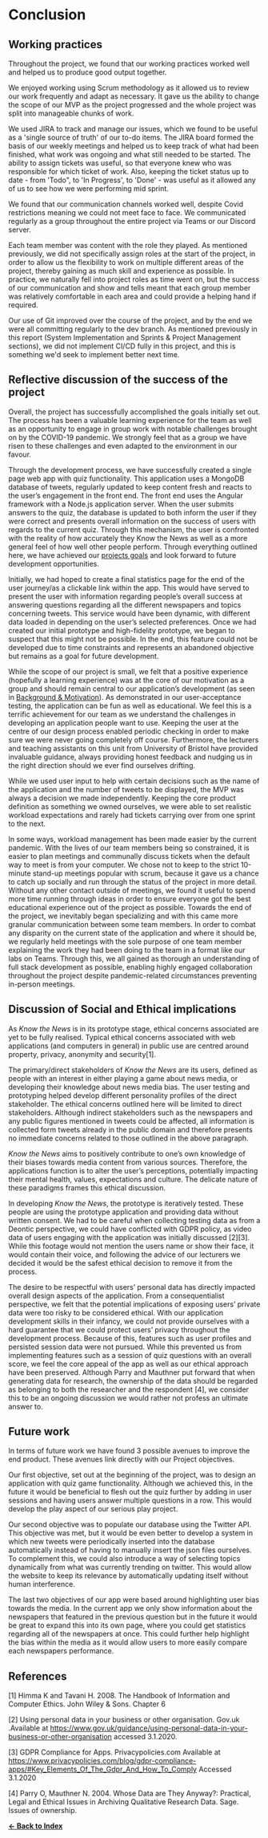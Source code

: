 # Conclusion #

## Working practices ##

Throughout the project, we found that our working practices worked well and helped us to produce good output together.

We enjoyed working using Scrum methodology as it allowed us to review our work frequently and adapt as necessary. It gave us the ability to change the scope of our MVP as the project progressed and the whole project was split into manageable chunks of work.

We used JIRA to track and manage our issues, which we found to be useful as a 'single source of truth' of our to-do items. The JIRA board formed the basis of our weekly meetings and helped us to keep track of what had been finished, what work was ongoing and what still needed to be started. The ability to assign tickets was useful, so that everyone knew who was responsible for which ticket of work. Also, keeping the ticket status up to date - from 'Todo", to 'In Progress', to 'Done' - was useful as it allowed any of us to see how we were performing mid sprint.

We found that our communication channels worked well, despite Covid restrictions meaning we could not meet face to face. We communicated regularly as a group throughout the entire project via Teams or our Discord server.

Each team member was content with the role they played. As mentioned previously, we did not specifically assign roles at the start of the project, in order to allow us the flexibility to work on multiple different areas of the project, thereby gaining as much skill and experience as possible. In practice, we naturally fell into project roles as time went on, but the success of our communication and show and tells meant that each group member was relatively comfortable in each area and could provide a helping hand if required.

Our use of Git improved over the course of the project, and by the end we were all committing regularly to the dev branch. As mentioned previously in this report (System Implementation and Sprints & Project Management sections), we did not implement CI/CD fully in this project, and this is something we'd seek to implement better next time. 

## Reflective discussion of the success of the project
Overall, the project has successfully accomplished the goals initially set out. The process has been a valuable learning experience for the team as well as an opportunity to engage in group work with notable challenges brought on by the COVID-19 pandemic. We strongly feel that as a group we have risen to these challenges and even adapted to the environment in our favour.

Through the development process, we have successfully created a single page web app with quiz functionality. This application uses a MongoDB database of tweets, regularly updated to keep content fresh and reacts to the user’s engagement in the front end. The front end uses the Angular framework with a Node.js application server. When the user submits answers to the quiz, the database is updated to both inform the user if they were correct and presents overall information on the success of users with regards to the current quiz. Through this mechanism, the user is confronted with the reality of how accurately they Know the News as well as a more general feel of how well other people perform. Through everything outlined here, we have achieved our [projects goals](/README.md/#project-objectives) and look forward to future development opportunities.

Initially, we had hoped to create a final statistics page for the end of the user journey/as a clickable link within the app. This would have served to present the user with information regarding people’s overall success at answering questions regarding all the different newspapers and topics concerning tweets. This service would have been dynamic, with different data loaded in depending on the user’s selected preferences. Once we had created our initial prototype and high-fidelity prototype, we began to suspect that this might not be possible. In the end, this feature could not be developed due to time constraints and represents an abandoned objective but remains as a goal for future development.

While the scope of our project is small, we felt that a positive experience (hopefully a learning experience) was at the core of our motivation as a group and should remain central to our application’s development (as seen in [Background & Motivation](/Background_and_Motivation/#scope)). As demonstrated in our user-acceptance testing, the application can be fun as well as educational. We feel this is a terrific achievement for our team as we understand the challenges in developing an application people want to use. Keeping the user at the centre of our design process enabled periodic checking in order to make sure we were never going completely off course. Furthermore, the lecturers and teaching assistants on this unit from University of Bristol have provided invaluable guidance, always providing honest feedback and nudging us in the right direction should we ever find ourselves drifting. 

While we used user input to help with certain decisions such as the name of the application and the number of tweets to be displayed, the MVP was always a decision we made independently. Keeping the core product definition as something we owned ourselves, we were able to set realistic workload expectations and rarely had tickets carrying over from one sprint to the next.

In some ways, workload management has been made easier by the current pandemic. With the lives of our team members being so constrained, it is easier to plan meetings and communally discuss tickets when the default way to meet is from your computer. We chose not to keep to the strict 10-minute stand-up meetings popular with scrum, because it gave us a chance to catch up socially and run through the status of the project in more detail. Without any other contact outside of meetings, we found it useful to spend more time running through ideas in order to ensure everyone got the best educational experience out of the project as possible. Towards the end of the project, we inevitably began specializing and with this came more granular communication between some team members. In order to combat any disparity on the current state of the application and where it should be, we regularly held meetings with the sole purpose of one team member explaining the work they had been doing to the team in a format like our labs on Teams. Through this, we all gained as thorough an understanding of full stack development as possible, enabling highly engaged collaboration throughout the project despite pandemic-related circumstances preventing in-person meetings.

## Discussion of Social and Ethical implications

As _Know the News_ is in its prototype stage, ethical concerns associated are yet to be fully realised. Typical ethical concerns associated with web applications (and computers in general) in public use are centred around property, privacy, anonymity and security[1].

The primary/direct stakeholders of _Know the News_ are its users, defined as people with an interest in either playing a game about news media, or developing their knowledge about news media bias. The user testing and prototyping helped develop different personality profiles of the direct stakeholder. The ethical concerns outlined here will be limited to direct stakeholders. Although indirect stakeholders such as the newspapers and any public figures mentioned in tweets could be affected, all information is collected form tweets already in the public domain and therefore presents no immediate concerns related to those outlined in the above paragraph.

_Know the News_ aims to positively contribute to one’s own knowledge of their biases towards media content from various sources. Therefore, the applications function is to alter the user’s perceptions, potentially impacting their mental health, values, expectations and culture. The delicate nature of these paradigms frames this ethical discussion.

In developing _Know the News_, the prototype is iteratively tested. These people are using the prototype application and providing data without written consent. We had to be careful when collecting testing data as from a Deontic perspective, we could have conflicted with GDPR policy, as video data of users engaging with the application was initially discussed [2][3]. While this footage would not mention the users name or show their face, it would contain their voice, and following the advice of our lecturers we decided it would be the safest ethical decision to remove it from the process. 

The desire to be respectful with users’ personal data has directly impacted overall design aspects of the application. From a consequentialist perspective, we felt that the potential implications of exposing users’ private data were too risky to be considered ethical. With our application development skills in their infancy, we could not provide ourselves with a hard guarantee that we could protect users’ privacy throughout the development process. Because of this, features such as user profiles and persisted session data were not pursued. While this prevented us from implementing features such as a session of quiz questions with an overall score, we feel the core appeal of the app as well as our ethical approach have been preserved. Although Parry and Mauthner put forward that when generating data for research, the ownership of the data should be regarded as belonging to both the researcher and the respondent [4], we consider this to be an ongoing discussion we would rather not profess an ultimate answer to.

## Future work ## 

In terms of future work we have found 3 possible avenues to improve the end product. These avenues link directly with our Project objectives. 

Our first objective, set out at the beginning of the project,  was to design an application with quiz game functionality. Although we achieved this, in the future it would be beneficial to flesh out the quiz further by adding in user sessions and having users answer multiple questions in a row. This would develop the play aspect of our serious play project.

Our second objective was to populate our database using the Twitter API. This objective was met, but it would be even better to develop a system in which new tweets were periodically inserted into the database automatically instead of having to manually insert the json files ourselves. To complement this, we could also introduce a way of selecting topics dynamically from what was currently trending on twitter. This would allow the website to keep its relevance by automatically updating itself without human interference. 

The last two objectives of our app were based around highlighting user bias towards the media. In the current app we only show information about the newspapers that featured in the previous question but in the future it would be great to expand this into its own page, where you could get statistics regarding all of the newspapers at once. This could further help highlight the bias within the media as it would allow users to more easily compare each newspapers performance.

## References

[1] Himma K and Tavani H. 2008. The Handbook of Information and Computer Ethics.  John Wiley & Sons. Chapter 6

[2] Using personal data in your business or other organisation. Gov.uk .Available at https://www.gov.uk/guidance/using-personal-data-in-your-business-or-other-organisation accessed 3.1.2020.

[3] GDPR Compliance for Apps. Privacypolicies.com Available at https://www.privacypolicies.com/blog/gdpr-compliance-apps/#Key_Elements_Of_The_Gdpr_And_How_To_Comply Accessed 3.1.2020

[4] Parry O, Mauthner N. 2004. Whose Data are They Anyway?: Practical, Legal and Ethical Issues in Archiving Qualitative Research Data. Sage. Issues of ownership.

**[&larr; Back to Index](https://github.com/jamesrw94/UoB_group_project)**
